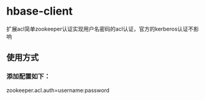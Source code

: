 # hbase-client
扩展acl简单zookeeper认证实现用户名密码的acl认证，官方的kerberos认证不影响

## 使用方式
### 添加配置如下：
zookeeper.acl.auth=username:password
